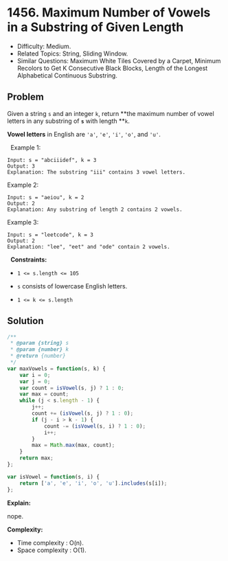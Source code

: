 # 1456. Maximum Number of Vowels in a Substring of Given Length

- Difficulty: Medium.
- Related Topics: String, Sliding Window.
- Similar Questions: Maximum White Tiles Covered by a Carpet, Minimum Recolors to Get K Consecutive Black Blocks, Length of the Longest Alphabetical Continuous Substring.

## Problem

Given a string `s` and an integer `k`, return **the maximum number of vowel letters in any substring of **`s`** with length **`k`.

**Vowel letters** in English are `'a'`, `'e'`, `'i'`, `'o'`, and `'u'`.

 
Example 1:

```
Input: s = "abciiidef", k = 3
Output: 3
Explanation: The substring "iii" contains 3 vowel letters.
```

Example 2:

```
Input: s = "aeiou", k = 2
Output: 2
Explanation: Any substring of length 2 contains 2 vowels.
```

Example 3:

```
Input: s = "leetcode", k = 3
Output: 2
Explanation: "lee", "eet" and "ode" contain 2 vowels.
```

 
**Constraints:**


	
- `1 <= s.length <= 105`
	
- `s` consists of lowercase English letters.
	
- `1 <= k <= s.length`



## Solution

```javascript
/**
 * @param {string} s
 * @param {number} k
 * @return {number}
 */
var maxVowels = function(s, k) {
    var i = 0;
    var j = 0;
    var count = isVowel(s, j) ? 1 : 0;
    var max = count;
    while (j < s.length - 1) {
        j++;
        count += (isVowel(s, j) ? 1 : 0);
        if (j - i > k - 1) {
            count -= (isVowel(s, i) ? 1 : 0);
            i++;
        }
        max = Math.max(max, count);
    }
    return max;
};

var isVowel = function(s, i) {
    return ['a', 'e', 'i', 'o', 'u'].includes(s[i]);
};
```

**Explain:**

nope.

**Complexity:**

* Time complexity : O(n).
* Space complexity : O(1).
